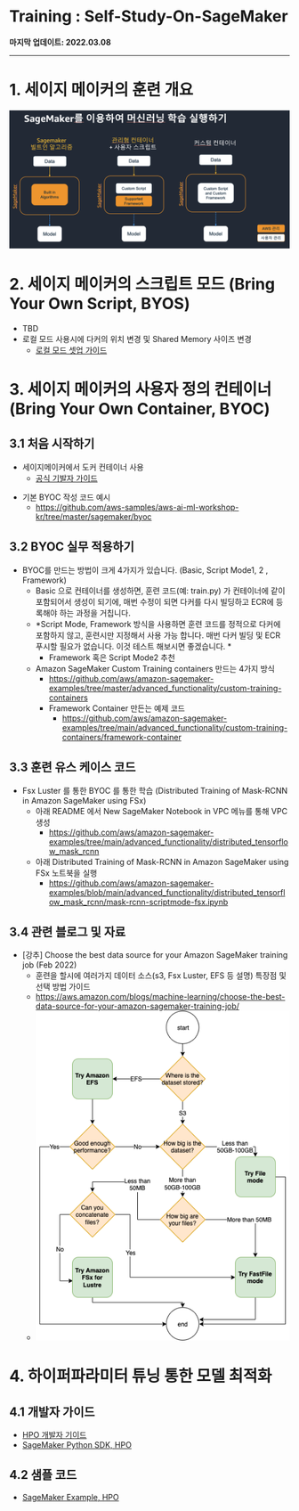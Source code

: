 # Training : Self-Study-On-SageMaker

**마지막 업데이트: 2022.03.08**


---

# 1. 세이지 메이커의 훈련 개요
![SM-Training-Methods.png](img/SM-Training-Methods.png)



# 2. 세이지 메이커의 스크립트 모드 (Bring Your Own Script, BYOS)
- TBD
- 로컬 모드 사용시에 다커의 위치 변경 및 Shared Memory 사이즈 변경
    - [로컬 모드 셋업 가이드](../workaround/sagemaker_classic_nb_localmode-shm_error.md)

# 3. 세이지 메이커의 사용자 정의 컨테이너 (Bring Your Own Container, BYOC)

## 3.1 처음 시작하기
- 세이지메이커에서 도커 컨테이너 사용
    - [공식 기발자 가이드](https://docs.aws.amazon.com/ko_kr/sagemaker/latest/dg/docker-containers.html)
* 기본 BYOC 작성 코드 예시
    * https://github.com/aws-samples/aws-ai-ml-workshop-kr/tree/master/sagemaker/byoc


## 3.2 BYOC 실무 적용하기

* BYOC를 만드는 방법이 크게 4가지가 있습니다. (Basic, Script Mode1, 2 , Framework)
    * Basic 으로 컨테이너를 생성하면, 훈련 코드(예: train.py) 가 컨테이너에 같이 포함되어서 생성이 되기에, 매번 수정이 되면 다커를 다시 빌딩하고 ECR에 등록해야 하는 과정을 거칩니다.
    * *Script Mode, Framework 방식을 사용하면 훈련 코드를 정적으로 다커에 포함하지 않고, 훈련시만 지정해서 사용 가능 합니다. 매번 다커 빌딩 및 ECR 푸시할 필요가 없습니다. 이것 테스트 해보시면 좋겠습니다. *
        * Framework 혹은 Script Mode2 추천
    * Amazon SageMaker Custom Training containers 만드는 4가지 방식
        * https://github.com/aws/amazon-sagemaker-examples/tree/master/advanced_functionality/custom-training-containers
        * Framework Container 만든는 예제 코드
            * https://github.com/aws/amazon-sagemaker-examples/tree/main/advanced_functionality/custom-training-containers/framework-container


## 3.3 훈련 유스 케이스 코드
* Fsx Luster 를 통한 BYOC 를 통한 학습 (Distributed Training of Mask-RCNN in Amazon SageMaker using FSx)
    - 아래 README 에서 New SageMaker Notebook in VPC 메뉴를 통해 VPC 생성
        - https://github.com/aws/amazon-sagemaker-examples/tree/main/advanced_functionality/distributed_tensorflow_mask_rcnn
    - 아래 Distributed Training of Mask-RCNN in Amazon SageMaker using FSx 노트북을 실행
        - https://github.com/aws/amazon-sagemaker-examples/blob/main/advanced_functionality/distributed_tensorflow_mask_rcnn/mask-rcnn-scriptmode-fsx.ipynb

## 3.4 관련 블로그 및 자료
* [강추] Choose the best data source for your Amazon SageMaker training job (Feb 2022)
    - 훈련을 할시에 여러가지 데이터 소스(s3, Fsx Luster, EFS 등 설명) 특장점 및 선택 방법 가이드
    - https://aws.amazon.com/blogs/machine-learning/choose-the-best-data-source-for-your-amazon-sagemaker-training-job/
    - ![ML-2979-image003.png](img/ML-2979-image003.png)


# 4. 하이퍼파라미터 튜닝 통한 모델 최적화
## 4.1 개발자 가이드
- [HPO 개발자 기이드](https://docs.aws.amazon.com/ko_kr/sagemaker/latest/dg/automatic-model-tuning-how-it-works.html)
- [SageMaker Python SDK, HPO](https://sagemaker.readthedocs.io/en/stable/api/training/tuner.html)


## 4.2 샘플 코드    
- [SageMaker Example, HPO](https://github.com/aws/amazon-sagemaker-examples/tree/main/hyperparameter_tuning)

